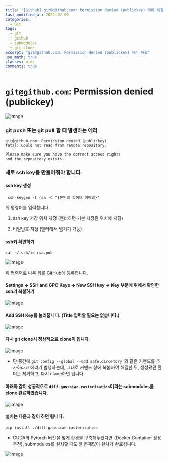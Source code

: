 ```yaml
---
title: "[Github] git@github.com: Permission denied (publickey) 에러 해결"
last_modified_at: 2024-07-09
categories:
  - Git
tags:
  - git
  - github
  - submodules
  - git clone
excerpt: "git@github.com: Permission denied (publickey) 에러 해결"
use_math: true
classes: wide
comments: true
---
```


# `git@github.com`: Permission denied (publickey)

![image](https://github.com/user-attachments/assets/53065e9c-6396-4050-993d-279dbb95d7f9)

### git push 또는 git pull 할 때 발생하는 에러

```terminal
git@github.com: Permission denied (publickey).
fatal: Could not read from remote repository.

Please make sure you have the correct access rights
and the repository exists.
```

### 새로 ssh key를 만들어줘야 합니다.

#### ssh key 생성
```terminal
 ssh-keygen -t rsa -C "{본인의 깃허브 이메일}"
``` 

위 명령어를 입력합니다.

1. ssh key 저장 위치 지정 (엔터하면 기본 지정된 위치에 저장) 

2. 비밀번호 지정 (엔터해서 넘기기 가능)


#### ssh키 확인하기

```terminal
cat ~/.ssh/id_rsa.pub
```

![image](https://github.com/user-attachments/assets/7883b4b6-89bb-414f-bb42-77b731f392f6)

위 명령어로 나온 키를 GitHub에 등록합니다.

#### Settings -> SSH and GPC Keys -> New SSH key -> Key 부분에 위에서 확인한 ssh키 복붙하기

![image](https://github.com/user-attachments/assets/6762f45f-12dd-4cd9-b524-d94c72b3cbc8)

#### Add SSH Key를 눌러줍니다. (Title 입력할 필요는 없습니다.)

![image](https://github.com/user-attachments/assets/c1e7e9cb-c7c6-4b94-935f-32c2c3ed0447)

#### 다시 git clone시 정상적으로 clone이 됩니다.

![image](https://github.com/user-attachments/assets/4aeecda8-15c8-4092-9060-8ecc46b939ff)

- 단 중간에 `git config --global --add safe.dircetory `와 같은 커맨드를 추가하라고 에러가 발생하는데, 그대로 커맨드 창에 복붙하여 해결한 뒤, 생성됐던 폴더는 제거하고, 다시 clone하면 됩니다.

#### 아래와 같이 성공적으로 `diff-gaussian-rasterization`이라는 submodules를 clone 완료하였습니다.

![image](https://github.com/user-attachments/assets/89a1fa88-077c-4f3c-9de6-b5498986791e)

#### 설치는 다음과 같이 하면 됩니다.

```terminal
pip install ./diff-gaussian-rasterization
```

- CUDA와 Pytorch 버전을 맞게 환경을 구축해두었다면 (Docker Container 활용 추천), submodules를 설치할 때도 별 문제없이 설치가 완료됩니다.

![image](https://github.com/user-attachments/assets/fae5e7d8-af92-4213-b998-9ce4e012d460)

